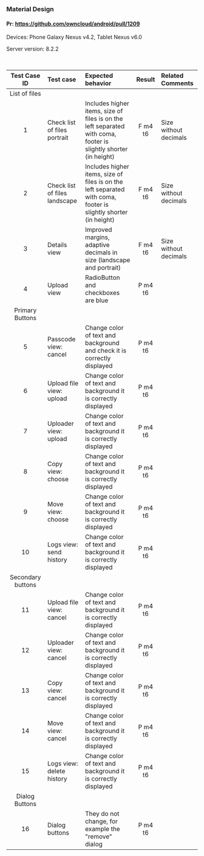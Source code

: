 ### Material Design

#### Pr: https://github.com/owncloud/android/pull/1209

Devices: Phone Galaxy Nexus v4.2, Tablet Nexus v6.0

Server version: 8.2.2

<br>

Test Case ID | Test case   | Expected behavior | Result | Related Comments
|:----:|:------------- |:-------------|:-------------:|:----------
List of files|
1| Check list of files portrait | Includes higher items, size of files is on the left separated with coma, footer is slightly shorter (in height) | F m4 t6 | Size without decimals
2| Check list of files landscape | Includes higher items, size of files is on the left separated with coma, footer is slightly shorter (in height) | F m4 t6 | Size without decimals
3| Details view | Improved margins, adaptive decimals in size  (landscape and portrait) | F m4 t6| Size without decimals
4| Upload view | RadioButton and checkboxes are blue | P m4 t6
Primary Buttons| 
5| Passcode view: cancel | Change color of text and background and check it is correctly displayed | P m4 t6
6| Upload file view: upload| Change color of text and background it is correctly displayed | P m4 t6
7| Uploader view: upload| Change color of text and background it is correctly displayed | P m4 t6
8| Copy view: choose| Change color of text and background it is correctly displayed| P m4 t6
9| Move view: choose| Change color of text and background it is correctly displayed| P m4 t6
10| Logs view: send history| Change color of text and background it is correctly displayed| P m4 t6
Secondary buttons|
11| Upload file view: cancel| Change color of text and background it is correctly displayed| P m4 t6
12| Uploader view: cancel| Change color of text and background it is correctly displayed| P m4 t6
13| Copy view: cancel| Change color of text and background it is correctly displayed| P m4 t6
14| Move view: cancel| Change color of text and background it is correctly displayed| P m4 t6
15| Logs view: delete history| Change color of text and background it is correctly displayed| P m4 t6
Dialog Buttons |
16| Dialog buttons| They do not change, for example the "remove" dialog | P m4 t6

